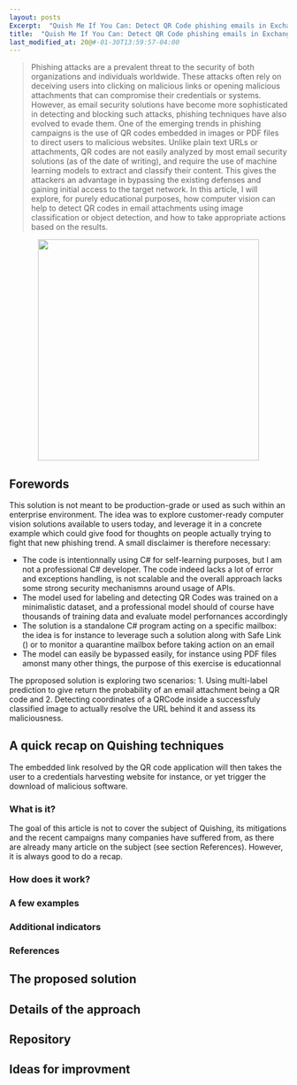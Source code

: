 ```yaml
---
layout: posts
Excerpt:  "Quish Me If You Can: Detect QR Code phishing emails in Exchange using computer vision"
title:  "Quish Me If You Can: Detect QR Code phishing emails in Exchange using computer vision"
last_modified_at: 20@#-01-30T13:59:57-04:00
---
```


> Phishing attacks are a prevalent threat to the security of both organizations and individuals worldwide.
> These attacks often rely on deceiving users into clicking on malicious links or opening malicious attachments that can compromise their credentials or systems.
> However, as email security solutions have become more sophisticated in detecting and blocking such attacks, phishing techniques have also evolved to evade them.
> One of the emerging trends in phishing campaigns is the use of QR codes embedded in images or PDF files to direct users to malicious websites.
> Unlike plain text URLs or attachments, QR codes are not easily analyzed by most email security solutions (as of the date of writing), and require the use of machine learning models to extract and classify their content.
> This gives the attackers an advantage in bypassing the existing defenses and gaining initial access to the target network.
> In this article, I will explore, for purely educational purposes, how computer vision can help to detect QR codes in email attachments using image classification or object detection, and how to take appropriate actions based on the results.

<div style="text-align:center">
<img src="https://i.pinimg.com/736x/2c/ef/ed/2cefed8eff6c9389d9322c1e1d6ebebc--marvel.jpg" width="400px" />
</div>

## Forewords

This solution is not meant to be production-grade or used as such within an enterprise environment. The idea was to explore customer-ready computer vision solutions available to users today, and leverage it in a concrete example which could give food for thoughts on people actually trying to fight that new phishing trend. 
A small disclaimer is therefore necessary:
- The code is intentionnally using C# for self-learning purposes, but I am not a professional C# developer. The code indeed lacks a lot of error and exceptions handling, is not scalable and the overall approach lacks some strong security mechanismns around usage of APIs.
- The model used for labeling and detecting QR Codes was trained on a minimalistic dataset, and a professional model should of course have thousands of training data and evaluate model perfornances accordingly
- The solution is a standalone C# program acting on a specific mailbox: the idea is for instance to leverage such a solution along with Safe Link () or to monitor a quarantine mailbox before taking action on an email
- The model can easily be bypassed easily, for instance using PDF files amonst many other things, the purpose of this exercise is educationnal

The pproposed solution is exploring two scenarios: 1. Using multi-label prediction to give return the probability of an email attachment being a QR code and 2. Detecting coordinates of a QRCode inside a successfuly classified image to actually resolve the URL behind it and assess its maliciousness.


## A quick recap on Quishing techniques

The embedded link resolved by the QR code application will then takes the user to a credentials harvesting website for instance, or yet trigger the download of malicious software. 

### What is it?

The goal of this article is not to cover the subject of Quishing, its mitigations and the recent campaigns many companies have suffered from, as there are already many article on the subject (see section References). However, it is always good to do a recap. 

### How does it work?
### A few examples
### Additional indicators 
### References

## The proposed solution

## Details of the approach 

## Repository 

## Ideas for improvment 
